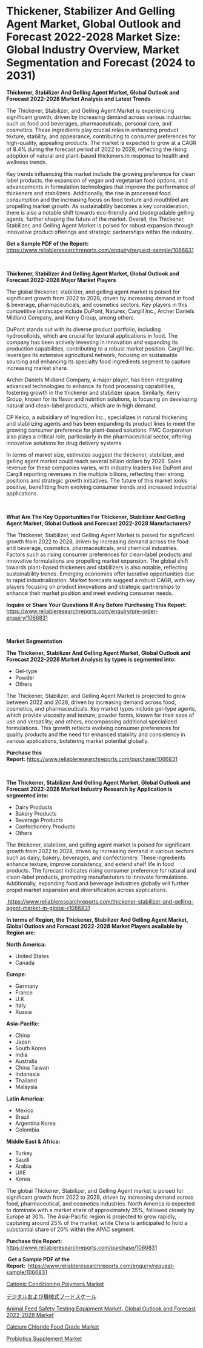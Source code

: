 <p><h1>Thickener, Stabilizer And Gelling Agent Market, Global Outlook and Forecast 2022-2028 Market Size: Global Industry Overview, Market Segmentation and Forecast (2024 to 2031)</h1></p><p><strong>Thickener, Stabilizer And Gelling Agent Market, Global Outlook and Forecast 2022-2028 Market Analysis and Latest Trends</strong></p>
<p><p>The Thickener, Stabilizer, and Gelling Agent Market is experiencing significant growth, driven by increasing demand across various industries such as food and beverages, pharmaceuticals, personal care, and cosmetics. These ingredients play crucial roles in enhancing product texture, stability, and appearance, contributing to consumer preferences for high-quality, appealing products. The market is expected to grow at a CAGR of 8.4% during the forecast period of 2022 to 2028, reflecting the rising adoption of natural and plant-based thickeners in response to health and wellness trends.</p><p>Key trends influencing this market include the growing preference for clean label products, the expansion of vegan and vegetarian food options, and advancements in formulation technologies that improve the performance of thickeners and stabilizers. Additionally, the rise in processed food consumption and the increasing focus on food texture and mouthfeel are propelling market growth. As sustainability becomes a key consideration, there is also a notable shift towards eco-friendly and biodegradable gelling agents, further shaping the future of the market. Overall, the Thickener, Stabilizer, and Gelling Agent Market is poised for robust expansion through innovative product offerings and strategic partnerships within the industry.</p></p>
<p><strong>Get a Sample PDF of the Report:&nbsp;</strong> <a href="https://www.reliableresearchreports.com/enquiry/request-sample/1066831">https://www.reliableresearchreports.com/enquiry/request-sample/1066831</a></p>
<p>&nbsp;</p>
<p><strong>Thickener, Stabilizer And Gelling Agent Market, Global Outlook and Forecast 2022-2028 Major Market Players</strong></p>
<p><p>The global thickener, stabilizer, and gelling agent market is poised for significant growth from 2022 to 2028, driven by increasing demand in food & beverage, pharmaceuticals, and cosmetics sectors. Key players in this competitive landscape include DuPont, Naturex, Cargill Inc., Archer Daniels Midland Company, and Kerry Group, among others.</p><p>DuPont stands out with its diverse product portfolio, including hydrocolloids, which are crucial for textural applications in food. The company has been actively investing in innovation and expanding its production capabilities, contributing to a robust market position. Cargill Inc. leverages its extensive agricultural network, focusing on sustainable sourcing and enhancing its specialty food ingredients segment to capture increasing market share.</p><p>Archer Daniels Midland Company, a major player, has been integrating advanced technologies to enhance its food processing capabilities, fostering growth in the thickener and stabilizer space. Similarly, Kerry Group, known for its flavor and nutrition solutions, is focusing on developing natural and clean-label products, which are in high demand.</p><p>CP Kelco, a subsidiary of Ingredion Inc., specializes in natural thickening and stabilizing agents and has been expanding its product lines to meet the growing consumer preference for plant-based solutions. FMC Corporation also plays a critical role, particularly in the pharmaceutical sector, offering innovative solutions for drug delivery systems.</p><p>In terms of market size, estimates suggest the thickener, stabilizer, and gelling agent market could reach several billion dollars by 2028. Sales revenue for these companies varies, with industry leaders like DuPont and Cargill reporting revenues in the multiple billions, reflecting their strong positions and strategic growth initiatives. The future of this market looks positive, benefitting from evolving consumer trends and increased industrial applications.</p></p>
<p>&nbsp;</p>
<p><strong>What Are The Key Opportunities For Thickener, Stabilizer And Gelling Agent Market, Global Outlook and Forecast 2022-2028 Manufacturers?</strong></p>
<p><p>The Thickener, Stabilizer, and Gelling Agent Market is poised for significant growth from 2022 to 2028, driven by increasing demand across the food and beverage, cosmetics, pharmaceuticals, and chemical industries. Factors such as rising consumer preferences for clean-label products and innovative formulations are propelling market expansion. The global shift towards plant-based thickeners and stabilizers is also notable, reflecting sustainability trends. Emerging economies offer lucrative opportunities due to rapid industrialization. Market forecasts suggest a robust CAGR, with key players focusing on product innovations and strategic partnerships to enhance their market position and meet evolving consumer needs.</p></p>
<p><strong>Inquire or Share Your Questions If Any Before Purchasing This Report:</strong> <a href="https://www.reliableresearchreports.com/enquiry/pre-order-enquiry/1066831">https://www.reliableresearchreports.com/enquiry/pre-order-enquiry/1066831</a></p>
<p>&nbsp;</p>
<p><strong>Market Segmentation</strong></p>
<p><strong>The Thickener, Stabilizer And Gelling Agent Market, Global Outlook and Forecast 2022-2028 Market Analysis by types is segmented into:</strong></p>
<p><ul><li>Gel-type</li><li>Powder</li><li>Others</li></ul></p>
<p><p>The Thickener, Stabilizer, and Gelling Agent Market is projected to grow between 2022 and 2028, driven by increasing demand across food, cosmetics, and pharmaceuticals. Key market types include gel-type agents, which provide viscosity and texture; powder forms, known for their ease of use and versatility; and others, encompassing additional specialized formulations. This growth reflects evolving consumer preferences for quality products and the need for enhanced stability and consistency in various applications, bolstering market potential globally.</p></p>
<p><strong>Purchase this Report:&nbsp;</strong><a href="https://www.reliableresearchreports.com/purchase/1066831">https://www.reliableresearchreports.com/purchase/1066831</a></p>
<p>&nbsp;</p>
<p><strong>The Thickener, Stabilizer And Gelling Agent Market, Global Outlook and Forecast 2022-2028 Market Industry Research by Application is segmented into:</strong></p>
<p><ul><li>Dairy Products</li><li>Bakery Products</li><li>Beverage Products</li><li>Confectionery Products</li><li>Others</li></ul></p>
<p><p>The thickener, stabilizer, and gelling agent market is poised for significant growth from 2022 to 2028, driven by increasing demand in various sectors such as dairy, bakery, beverages, and confectionery. These ingredients enhance texture, improve consistency, and extend shelf life in food products. The forecast indicates rising consumer preference for natural and clean-label products, prompting manufacturers to innovate formulations. Additionally, expanding food and beverage industries globally will further propel market expansion and diversification across applications.</p></p>
<p><a href="https://www.reliableresearchreports.com/thickener-stabilizer-and-gelling-agent-market-in-global-r1066831">&nbsp;https://www.reliableresearchreports.com/thickener-stabilizer-and-gelling-agent-market-in-global-r1066831</a></p>
<p><strong>In terms of Region, the Thickener, Stabilizer And Gelling Agent Market, Global Outlook and Forecast 2022-2028 Market Players available by Region are:</strong></p>
<p>
    <p> <strong> North America: </strong>
        <ul>
            <li>United States</li>
            <li>Canada</li>
        </ul>
        </p> 
    <p> <strong> Europe: </strong>
        <ul>
            <li>Germany</li>
            <li>France</li>
            <li>U.K.</li>
            <li>Italy</li>
            <li>Russia</li>
        </ul>
        </p> 
    <p> <strong> Asia-Pacific: </strong>
        <ul>
            <li>China</li>
            <li>Japan</li>
            <li>South Korea</li>
            <li>India</li>
            <li>Australia</li>
            <li>China Taiwan</li>
            <li>Indonesia</li>
            <li>Thailand</li>
            <li>Malaysia</li>
        </ul>
        </p> 
    <p> <strong> Latin America: </strong>
        <ul>
            <li>Mexico</li>
            <li>Brazil</li>
            <li>Argentina Korea</li>
            <li>Colombia</li>
        </ul>
        </p> 
    <p> <strong> Middle East & Africa: </strong>
        <ul>
            <li>Turkey</li>
            <li>Saudi</li>
            <li>Arabia</li>
            <li>UAE</li>
            <li>Korea</li>
        </ul>
    </p>
    </p>
<p><p>The global Thickener, Stabilizer, and Gelling Agent market is poised for significant growth from 2022 to 2028, driven by increasing demand across food, pharmaceutical, and cosmetics industries. North America is expected to dominate with a market share of approximately 35%, followed closely by Europe at 30%. The Asia-Pacific region is projected to grow rapidly, capturing around 25% of the market, while China is anticipated to hold a substantial share of 20% within the APAC segment.</p></p>
<p><strong>Purchase this Report: </strong><a href="https://www.reliableresearchreports.com/purchase/1066831">https://www.reliableresearchreports.com/purchase/1066831</a></p>
<p>&nbsp;<strong>Get a Sample PDF of the Report:&nbsp;&nbsp;</strong><a href="https://www.reliableresearchreports.com/enquiry/request-sample/1066831">https://www.reliableresearchreports.com/enquiry/request-sample/1066831</a></p>
<p><strong></strong></p>
<p><p><a href="https://issuu.com/reportprime-2/docs/cationic-conditioning-polymers-mark_c68715dd568c9c">Cationic Conditioning Polymers Market</a></p><p><a href="https://github.com/lababdou/Market-Research-Report-List-5/blob/main/332487187518.md">デジタルおよび機械式フードスケール</a></p><p><a href="https://github.com/globismark/Market-Research-Report-List-5/blob/main/animal-feed-safety-testing-equipment-market-global-outlook-and-forecast-2022-2028-market.md">Animal Feed Safety Testing Equipment Market, Global Outlook and Forecast 2022-2028 Market</a></p><p><a href="https://issuu.com/reportprime-2/docs/calcium-chloride-food-grade-market-_746ac878a2a256">Calcium Chloride Food Grade Market</a></p><p><a href="https://www.linkedin.com/pulse/probiotics-supplement-market-strategic-insights-product-evolution-rkcce?trackingId=NtsoTpqoRPimC5mX%2F6dxNw%3D%3D">Probiotics Supplement Market</a></p></p>